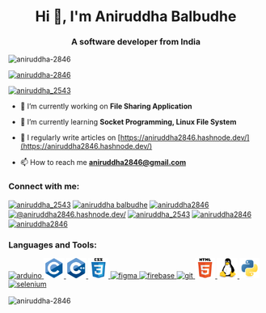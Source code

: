 <h1 align="center">Hi 👋, I'm Aniruddha Balbudhe</h1>
<h3 align="center">A software developer from India</h3>

<p align="left"> <img src="https://komarev.com/ghpvc/?username=aniruddha-2846&label=Profile%20views&color=0e75b6&style=flat" alt="aniruddha-2846" /> </p>

<p align="left"> <a href="https://github.com/ryo-ma/github-profile-trophy"><img src="https://github-profile-trophy.vercel.app/?username=aniruddha-2846" alt="aniruddha-2846" /></a> </p>

<p align="left"> <a href="https://twitter.com/aniruddha_2543" target="blank"><img src="https://img.shields.io/twitter/follow/aniruddha_2543?logo=twitter&style=for-the-badge" alt="aniruddha_2543" /></a> </p>

- 🔭 I’m currently working on **File Sharing Application**

- 🌱 I’m currently learning **Socket Programming, Linux File System**

- 📝 I regularly write articles on [https://aniruddha2846.hashnode.dev/](https://aniruddha2846.hashnode.dev/)

- 📫 How to reach me **aniruddha2846@gmail.com**

<h3 align="left">Connect with me:</h3>
<p align="left">
<a href="https://twitter.com/aniruddha_2543" target="blank"><img align="center" src="https://raw.githubusercontent.com/rahuldkjain/github-profile-readme-generator/master/src/images/icons/Social/twitter.svg" alt="aniruddha_2543" height="30" width="40" /></a>
<a href="https://linkedin.com/in/aniruddha balbudhe" target="blank"><img align="center" src="https://raw.githubusercontent.com/rahuldkjain/github-profile-readme-generator/master/src/images/icons/Social/linked-in-alt.svg" alt="aniruddha balbudhe" height="30" width="40" /></a>
<a href="https://instagram.com/aniruddha2846" target="blank"><img align="center" src="https://raw.githubusercontent.com/rahuldkjain/github-profile-readme-generator/master/src/images/icons/Social/instagram.svg" alt="aniruddha2846" height="30" width="40" /></a>
<a href="https://hashnode.com/@aniruddha2846.hashnode.dev/" target="blank"><img align="center" src="https://raw.githubusercontent.com/rahuldkjain/github-profile-readme-generator/master/src/images/icons/Social/hashnode.svg" alt="@aniruddha2846.hashnode.dev/" height="30" width="40" /></a>
<a href="https://www.codechef.com/users/aniruddha_2543" target="blank"><img align="center" src="https://cdn.jsdelivr.net/npm/simple-icons@3.1.0/icons/codechef.svg" alt="aniruddha_2543" height="30" width="40" /></a>
<a href="https://www.hackerrank.com/aniruddha2846" target="blank"><img align="center" src="https://raw.githubusercontent.com/rahuldkjain/github-profile-readme-generator/master/src/images/icons/Social/hackerrank.svg" alt="aniruddha2846" height="30" width="40" /></a>
<a href="https://www.leetcode.com/aniruddha2846" target="blank"><img align="center" src="https://raw.githubusercontent.com/rahuldkjain/github-profile-readme-generator/master/src/images/icons/Social/leet-code.svg" alt="aniruddha2846" height="30" width="40" /></a>
</p>

<h3 align="left">Languages and Tools:</h3>
<p align="left"> <a href="https://www.arduino.cc/" target="_blank" rel="noreferrer"> <img src="https://cdn.worldvectorlogo.com/logos/arduino-1.svg" alt="arduino" width="40" height="40"/> </a> <a href="https://www.cprogramming.com/" target="_blank" rel="noreferrer"> <img src="https://raw.githubusercontent.com/devicons/devicon/master/icons/c/c-original.svg" alt="c" width="40" height="40"/> </a> <a href="https://www.w3schools.com/cpp/" target="_blank" rel="noreferrer"> <img src="https://raw.githubusercontent.com/devicons/devicon/master/icons/cplusplus/cplusplus-original.svg" alt="cplusplus" width="40" height="40"/> </a> <a href="https://www.w3schools.com/css/" target="_blank" rel="noreferrer"> <img src="https://raw.githubusercontent.com/devicons/devicon/master/icons/css3/css3-original-wordmark.svg" alt="css3" width="40" height="40"/> </a> <a href="https://www.figma.com/" target="_blank" rel="noreferrer"> <img src="https://www.vectorlogo.zone/logos/figma/figma-icon.svg" alt="figma" width="40" height="40"/> </a> <a href="https://firebase.google.com/" target="_blank" rel="noreferrer"> <img src="https://www.vectorlogo.zone/logos/firebase/firebase-icon.svg" alt="firebase" width="40" height="40"/> </a> <a href="https://git-scm.com/" target="_blank" rel="noreferrer"> <img src="https://www.vectorlogo.zone/logos/git-scm/git-scm-icon.svg" alt="git" width="40" height="40"/> </a> <a href="https://www.w3.org/html/" target="_blank" rel="noreferrer"> <img src="https://raw.githubusercontent.com/devicons/devicon/master/icons/html5/html5-original-wordmark.svg" alt="html5" width="40" height="40"/> </a> <a href="https://www.linux.org/" target="_blank" rel="noreferrer"> <img src="https://raw.githubusercontent.com/devicons/devicon/master/icons/linux/linux-original.svg" alt="linux" width="40" height="40"/> </a> <a href="https://www.python.org" target="_blank" rel="noreferrer"> <img src="https://raw.githubusercontent.com/devicons/devicon/master/icons/python/python-original.svg" alt="python" width="40" height="40"/> </a> <a href="https://www.selenium.dev" target="_blank" rel="noreferrer"> <img src="https://raw.githubusercontent.com/detain/svg-logos/780f25886640cef088af994181646db2f6b1a3f8/svg/selenium-logo.svg" alt="selenium" width="40" height="40"/> </a> </p>

<p><img align="center" src="https://github-readme-stats.vercel.app/api/top-langs?username=aniruddha-2846&show_icons=true&locale=en&layout=compact" alt="aniruddha-2846" /></p>
